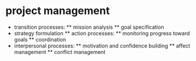 # project management

* transition processes:
** mission analysis
** goal specification
* strategy formulation
** action processes:
** monitoring progress toward goals
** coordination
* interpersonal processes:
** motivation and confidence building
** affect management
** conflict management


